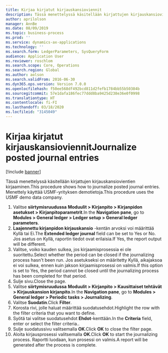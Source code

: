 ```yaml
---
title: Kirjaa kirjatut kirjauskansioviennit
description: Tässä menettelyssä käsitellään kirjattujen kirjauskansiovientien kirjaaminen.
author: aprilolson
manager: AnnBe
ms.date: 08/09/2019
ms.topic: business-process
ms.prod: ''
ms.service: dynamics-ax-applications
ms.technology: ''
ms.search.form: LedgerParameters, SysQueryForm
audience: Application User
ms.reviewer: roschlom
ms.search.scope: Core, Operations
ms.search.region: Global
ms.author: aolson
ms.search.validFrom: 2016-06-30
ms.dyn365.ops.version: Version 7.0.0
ms.openlocfilehash: f50ee568df492bcd811d2fefb1784bb55b50384b
ms.sourcegitcommit: 57e1dafa186fec77ddd8ba9425d238e36e0f0998
ms.translationtype: HT
ms.contentlocale: fi-FI
ms.lasthandoff: 03/18/2020
ms.locfileid: "3145049"
---
```

# <a name="journalize-posted-journal-entries"></a><span data-ttu-id="85eea-103">Kirjaa kirjatut kirjauskansioviennit</span><span class="sxs-lookup"><span data-stu-id="85eea-103">Journalize posted journal entries</span></span>

[!include [banner](../../includes/banner.md)]

<span data-ttu-id="85eea-104">Tässä menettelyssä käsitellään kirjattujen kirjauskansiovientien kirjaaminen.</span><span class="sxs-lookup"><span data-stu-id="85eea-104">This procedure shows how to journalize posted journal entries.</span></span> <span data-ttu-id="85eea-105">Menettely käyttää USMF-yrityksen demotietoja.</span><span class="sxs-lookup"><span data-stu-id="85eea-105">This procedure uses the USMF demo data company.</span></span>

1. <span data-ttu-id="85eea-106">Valitse **siirtymisruudussa** **Moduulit > Kirjanpito > Kirjanpidon asetukset > Kirjanpitoparametrit**.</span><span class="sxs-lookup"><span data-stu-id="85eea-106">In the **Navigation pane**, go to **Modules > General ledger > Ledger setup > General ledger parameters**.</span></span>
2. <span data-ttu-id="85eea-107">**Laajennettu kirjanpidon kirjauskansio** -kentän arvoksi voi määrittää Kyllä tai Ei.</span><span class="sxs-lookup"><span data-stu-id="85eea-107">The **Extended ledger journal** field can be set to Yes or No.</span></span> <span data-ttu-id="85eea-108">Jos asetus on Kyllä, raportin tiedot ovat erilaisia.</span><span class="sxs-lookup"><span data-stu-id="85eea-108">If Yes, the report output will be different.</span></span>
3. <span data-ttu-id="85eea-109">Valitse, voiko kauden sulkea, jos kirjaamisprosessia ei ole suoritettu.</span><span class="sxs-lookup"><span data-stu-id="85eea-109">Select whether the period can be closed if the journalizing process hasn't been run.</span></span> <span data-ttu-id="85eea-110">Jos asetukseksi on määritetty Kyllä, aikajaksoa ei voi sulkea, ennen kuin jakson kirjaamisprosessi on valmis.</span><span class="sxs-lookup"><span data-stu-id="85eea-110">If this option is set to Yes, the period cannot be closed until the journalizing process has been completed for that period.</span></span>  
4. <span data-ttu-id="85eea-111">Sulje sivu.</span><span class="sxs-lookup"><span data-stu-id="85eea-111">Close the page.</span></span>
5. <span data-ttu-id="85eea-112">Valitse **siirtymisruudussa** **Moduulit > Kirjanpito > Kausittaiset tehtävät > Kirjauskansion kirjanpito**.</span><span class="sxs-lookup"><span data-stu-id="85eea-112">In the **Navigation pane**, go to **Modules > General ledger > Periodic tasks > Journalizing**.</span></span>
6. <span data-ttu-id="85eea-113">Valitse **Suodatin**.</span><span class="sxs-lookup"><span data-stu-id="85eea-113">Click **Filter**.</span></span>
7. <span data-ttu-id="85eea-114">Korosta rivi, jolle haluat määrittää suodatusehdot.</span><span class="sxs-lookup"><span data-stu-id="85eea-114">Highlight the row with the filter criteria that you want to define.</span></span>
8. <span data-ttu-id="85eea-115">Syötä tai valitse suodatusehdot **Ehdot**-kenttään.</span><span class="sxs-lookup"><span data-stu-id="85eea-115">In the **Criteria** field, enter or select the filter criteria..</span></span>
9. <span data-ttu-id="85eea-116">Sulje suodatussivu valitsemalla **OK**.</span><span class="sxs-lookup"><span data-stu-id="85eea-116">Click **OK** to close the filter page.</span></span>
10. <span data-ttu-id="85eea-117">Aloita kirjausprosessi valitsemalla **OK**.</span><span class="sxs-lookup"><span data-stu-id="85eea-117">Click **OK** to start the journalizing process.</span></span> <span data-ttu-id="85eea-118">Raportti luodaan, kun prosessi on valmis.</span><span class="sxs-lookup"><span data-stu-id="85eea-118">A report will be generated after the process is complete.</span></span>  

